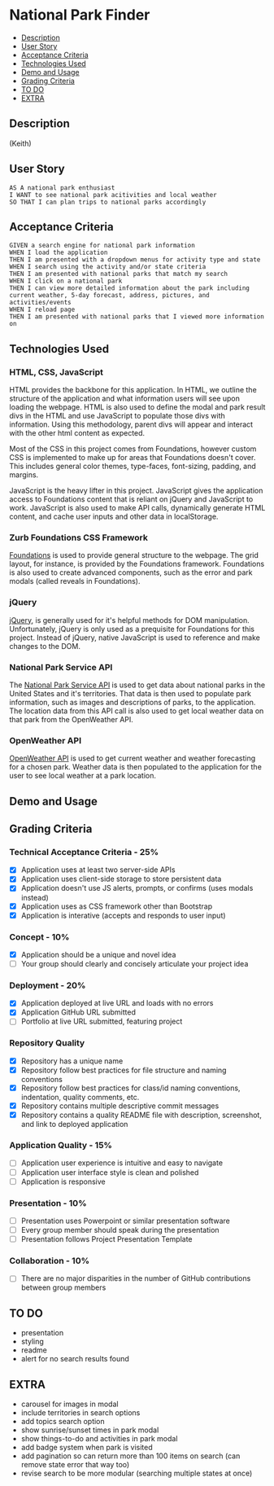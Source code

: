 # National Park Finder <!-- omit in toc -->
- [Description](#description)
- [User Story](#user-story)
- [Acceptance Criteria](#acceptance-criteria)
- [Technologies Used](#technologies-used)
- [Demo and Usage](#demo-and-usage)
- [Grading Criteria](#grading-criteria)
- [TO DO](#to-do)
- [EXTRA](#extra)

## Description
(Keith)

## User Story
```
AS A national park enthusiast
I WANT to see national park acitivities and local weather
SO THAT I can plan trips to national parks accordingly
```

## Acceptance Criteria
```
GIVEN a search engine for national park information
WHEN I load the application
THEN I am presented with a dropdown menus for activity type and state
WHEN I search using the activity and/or state criteria
THEN I am presented with national parks that match my search
WHEN I click on a national park
THEN I can view more detailed information about the park including current weather, 5-day forecast, address, pictures, and activities/events
WHEN I reload page
THEN I am presented with national parks that I viewed more information on
```

## Technologies Used
### HTML, CSS, JavaScript <!-- omit in toc -->
HTML provides the backbone for this application. In HTML, we outline the structure of the application and what information users will see upon loading the webpage. HTML is also used to define the modal and park result divs in the HTML and use JavaScript to populate those divs with information. Using this methodology, parent divs will appear and interact with the other html content as expected.

Most of the CSS in this project comes from Foundations, however custom CSS is implemented to make up for areas that Foundations doesn't cover. This includes general color themes, type-faces, font-sizing, padding, and margins.

JavaScript is the heavy lifter in this project. JavaScript gives the application access to Foundations content that is reliant on jQuery and JavaScript to work. JavaScript is also used to make API calls, dynamically generate HTML content, and cache user inputs and other data in localStorage.

### Zurb Foundations CSS Framework <!-- omit in toc -->
[Foundations](https://get.foundation/sites/docs/) is used to provide general structure to the webpage. The grid layout, for instance, is provided by the Foundations framework. Foundations is also used to create advanced components, such as the error and park modals (called reveals in Foundations).

### jQuery <!-- omit in toc -->
[jQuery](https://api.jquery.com/), is generally used for it's helpful methods for DOM manipulation. Unfortunately, jQuery is only used as a prequisite for Foundations for this project. Instead of jQuery, native JavaScript is used to reference and make changes to the DOM.

### National Park Service API <!-- omit in toc -->
The [National Park Service API](https://www.nps.gov/subjects/developer/api-documentation.htm) is used to get data about national parks in the United States and it's territories. That data is then used to populate park information, such as images and descriptions of parks, to the application. The location data from this API call is also used to get local weather data on that park from the OpenWeather API.

### OpenWeather API <!-- omit in toc -->
[OpenWeather API](https://openweathermap.org/api) is used to get current weather and weather forecasting for a chosen park. Weather data is then populated to the application for the user to see local weather at a park location.


## Demo and Usage

## Grading Criteria
### Technical Acceptance Criteria - 25% <!-- omit in toc -->
- [x] Application uses at least two server-side APIs
- [x] Application uses client-side storage to store persistent data
- [x] Application doesn't use JS alerts, prompts, or confirms (uses modals instead)
- [x] Application uses as CSS framework other than Bootstrap
- [x] Application is interative (accepts and responds to user input)

### Concept - 10% <!-- omit in toc -->
- [x] Application should be a unique and novel idea
- [ ] Your group should clearly and concisely articulate your project idea

### Deployment - 20% <!-- omit in toc -->
- [x] Application deployed at live URL and loads with no errors
- [x] Application GitHub URL submitted
- [ ] Portfolio at live URL submitted, featuring project

### Repository Quality <!-- omit in toc -->
- [x] Repository has a unique name
- [x] Repository follow best practices for file structure and naming conventions
- [x] Repository follow best practices for class/id naming conventions, indentation, quality comments, etc.
- [x] Repository contains multiple descriptive commit messages
- [x] Repository contains a quality README file with description, screenshot, and link to deployed application
  
### Application Quality - 15% <!-- omit in toc -->
- [ ] Application user experience is intuitive and easy to navigate
- [ ] Application user interface style is clean and polished
- [ ] Application is responsive

### Presentation - 10% <!-- omit in toc -->
- [ ] Presentation uses Powerpoint or similar presentation software
- [ ] Every group member should speak during the presentation
- [ ] Presentation follows Project Presentation Template

### Collaboration - 10% <!-- omit in toc -->
- [ ] There are no major disparities in the number of GitHub contributions between group members


## TO DO
-   presentation
-   styling
-   readme
-   alert for no search results found
## EXTRA
-   carousel for images in modal
-   include territories in search options
-   add topics search option
-   show sunrise/sunset times in park modal
-   show things-to-do and activities in park modal
-   add badge system when park is visited
-   add pagination so can return more than 100 items on search (can remove state error that way too)
-   revise search to be more modular (searching multiple states at once)